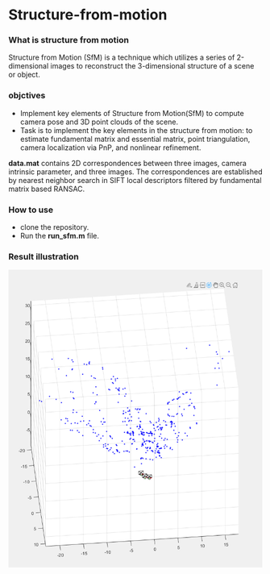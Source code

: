 # Structure-from-motion

### What is structure from motion ###
Structure from Motion (SfM) is a technique which utilizes a series of 2-dimensional images to reconstruct the 3-dimensional structure of a scene or object.

### objctives ###
* Implement key elements of Structure from Motion(SfM) to compute camera pose and 3D point clouds of the scene.
* Task is to implement the key elements in the structure from motion: to estimate fundamental matrix and essential matrix, point triangulation, camera localization via PnP, and nonlinear refinement.

**data.mat** contains 2D  correspondences between three images, camera intrinsic parameter, and three images.  The correspondences are established by nearest neighbor search in SIFT local descriptors filtered by fundamental matrix based RANSAC.

### How to use ###
* clone the repository.
* Run the **run_sfm.m** file.

### Result illustration ###
![result](images/PointClouds.png)

